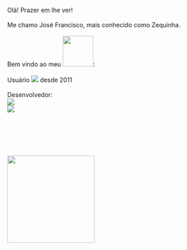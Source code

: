 Olá! Prazer em lhe ver!
<br> <br>
     Me chamo José Francisco, mais conhecido como Zequinha.
<br>
<br>
Bem vindo ao meu <img src="https://img.shields.io/badge/GitHub-100000?style=for-the-badge&logo=github&logoColor=white" width="70"/>:
<br>
<br>
Usuário <img src="https://img.shields.io/badge/Linux-FCC624?style=for-the-badge&logo=linux&logoColor=black" /> desde 2011
<br>
<br>
Desenvolvedor: <br>
<img src="https://img.shields.io/badge/HTML5-E34F26?style=for-the-badge&logo=html5&logoColor=white" /> <br>
<img src="https://img.shields.io/badge/CSS-239120?&style=for-the-badge&logo=css3&logoColor=white" /> <br>
<br>
<br>
<p <img src="https://img.shields.io/badge/Gmail-D14836?style=for-the-badge&logo=gmail&logoColor=white"> <a href="mailto:someone@example.com" target="_blank"> </p> <br>
<br>
<br>
<a href="https://github.com/anuraghazra/github-readme-stats"> <img height=200 align="center" src="https://github-readme-stats.vercel.app/api?username=byzequinha" /> </a>
